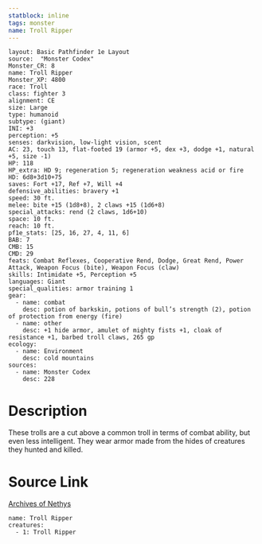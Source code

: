 ```yaml
---
statblock: inline
tags: monster
name: Troll Ripper
---
```

```statblock
layout: Basic Pathfinder 1e Layout
source:  "Monster Codex"
Monster_CR: 8
name: Troll Ripper
Monster_XP: 4800
race: Troll
class: fighter 3
alignment: CE
size: Large
type: humanoid
subtype: (giant)
INI: +3
perception: +5
senses: darkvision, low-light vision, scent
AC: 23, touch 13, flat-footed 19 (armor +5, dex +3, dodge +1, natural +5, size -1)
HP: 118
HP_extra: HD 9; regeneration 5; regeneration weakness acid or fire
HD: 6d8+3d10+75
saves: Fort +17, Ref +7, Will +4
defensive_abilities: bravery +1
speed: 30 ft.
melee: bite +15 (1d8+8), 2 claws +15 (1d6+8)
special_attacks: rend (2 claws, 1d6+10)
space: 10 ft.
reach: 10 ft.
pf1e_stats: [25, 16, 27, 4, 11, 6]
BAB: 7
CMB: 15
CMD: 29
feats: Combat Reflexes, Cooperative Rend, Dodge, Great Rend, Power Attack, Weapon Focus (bite), Weapon Focus (claw)
skills: Intimidate +5, Perception +5
languages: Giant
special_qualities: armor training 1
gear:
  - name: combat
    desc: potion of barkskin, potions of bull’s strength (2), potion of protection from energy (fire)
  - name: other
    desc: +1 hide armor, amulet of mighty fists +1, cloak of resistance +1, barbed troll claws, 265 gp
ecology:
  - name: Environment
    desc: cold mountains
sources:
  - name: Monster Codex
    desc: 228
```
# Description
These trolls are a cut above a common troll in terms of combat ability, but even less intelligent. They wear armor made from the hides of creatures they hunted and killed.
# Source Link
[Archives of Nethys](https://aonprd.com/MonsterDisplay.aspx?ItemName=Troll%20Ripper)
```encounter-table
name: Troll Ripper
creatures:
  - 1: Troll Ripper
```
